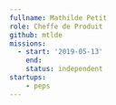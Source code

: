```yaml
---
fullname: Mathilde Petit
role: Cheffe de Produit
github: mtlde
missions:
  - start: '2019-05-13'
    end:
    status: independent
startups:
    - peps
---
```

